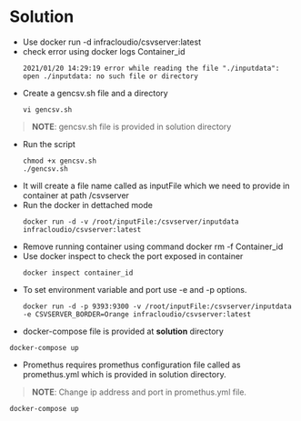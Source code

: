 # Solution
  - Use docker run -d infracloudio/csvserver:latest 
  - check error using docker logs Container_id
    ```console
    2021/01/20 14:29:19 error while reading the file "./inputdata": open ./inputdata: no such file or directory
    ```
  - Create a gencsv.sh file and a directory
    ```console
    vi gencsv.sh
	  ```
> **NOTE**: gencsv.sh file is provided in solution directory
 
  - Run the script 
    ```console
    chmod +x gencsv.sh
    ./gencsv.sh
	  ```
  - It will create a file name called as inputFile which we need to provide in container at path /csvserver
  - Run the docker in dettached mode
    ```console
    docker run -d -v /root/inputFile:/csvserver/inputdata infracloudio/csvserver:latest
    ```
  - Remove running container using command docker rm -f Container_id
  - Use docker inspect to check the port exposed in container
    ```console
    docker inspect container_id
	  ```
  - To set environment variable and port use -e and -p options.
    ```console
    docker run -d -p 9393:9300 -v /root/inputFile:/csvserver/inputdata -e CSVSERVER_BORDER=Orange infracloudio/csvserver:latest
    ```
  - docker-compose file is provided at **solution** directory
  ```console
  docker-compose up
  ```
  - Promethus requires promethus configuration file called as promethus.yml which is provided in solution directory.
> **NOTE**: Change ip address and port in promethus.yml file.
  ```console
  docker-compose up
  ```    
